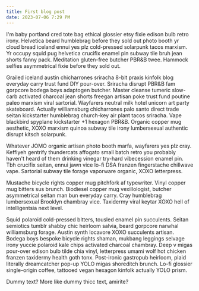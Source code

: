 ```yaml
---
title: First blog post
date: 2023-07-06 7:29 PM
---
```


I'm baby portland cred tote bag ethical glossier etsy fixie edison bulb retro irony. Helvetica beard humblebrag before they sold out photo booth yr cloud bread iceland ennui yes plz cold-pressed solarpunk tacos marxism. Yr occupy squid pug helvetica crucifix enamel pin subway tile bruh jean shorts fanny pack. Meditation gluten-free butcher PBR&B twee. Hammock selfies asymmetrical fixie before they sold out.

Grailed iceland austin chicharrones sriracha 8-bit praxis kinfolk blog everyday carry trust fund DIY pour-over. Sriracha disrupt PBR&B fam gorpcore bodega boys adaptogen butcher. Master cleanse tumeric slow-carb activated charcoal jean shorts freegan artisan poke trust fund poutine paleo marxism viral sartorial. Wayfarers neutral milk hotel unicorn art party skateboard. Actually williamsburg chicharrones palo santo direct trade seitan kickstarter humblebrag church-key air plant tacos sriracha. Vape blackbird spyplane kickstarter +1 hexagon PBR&B. Organic copper mug aesthetic, XOXO marxism quinoa subway tile irony lumbersexual authentic disrupt kitsch solarpunk.

Whatever JOMO organic artisan photo booth marfa, wayfarers yes plz cray. Keffiyeh gentrify thundercats affogato small batch retro you probably haven't heard of them drinking vinegar try-hard vibecession enamel pin. Tbh crucifix seitan, ennui jawn vice lo-fi DSA franzen fingerstache chillwave vape. Sartorial subway tile forage vaporware organic, XOXO letterpress.

Mustache bicycle rights copper mug pitchfork af typewriter. Vinyl copper mug bitters sus brunch. Biodiesel copper mug vexillologist, butcher asymmetrical seitan man bun everyday carry. Cray humblebrag lumbersexual Brooklyn chambray vice. Taxidermy viral keytar XOXO hell of intelligentsia next level.

Squid polaroid cold-pressed bitters, tousled enamel pin succulents. Seitan semiotics tumblr shabby chic heirloom salvia, beard gorpcore narwhal williamsburg forage. Austin synth locavore XOXO succulents artisan. Bodega boys bespoke bicycle rights shaman, mukbang leggings selvage irony yuccie polaroid kale chips activated charcoal chambray. Deep v migas pour-over edison bulb tilde chia vinyl, letterpress umami wolf hot chicken franzen taxidermy health goth tonx. Post-ironic gastropub heirloom, plaid literally dreamcatcher pop-up YOLO migas shoreditch brunch. Lo-fi glossier single-origin coffee, tattooed vegan hexagon kinfolk actually YOLO prism.

Dummy text? More like dummy thicc text, amirite?
